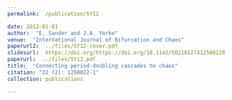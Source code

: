 ```yaml
---
permalink:  /publication/SY12

date: 2012-01-01
author:  "E. Sander and J.A. Yorke"
venue:  "International Journal of Bifurcation and Chaos"
paperurl2:  ../files/SY12-cover.pdf
slidesurl:  https://doi.org/https://doi.org/10.1142/S0218127412500228
paperurl:  ../files/SY12.pdf
title:  "Connecting period-doubling cascades to chaos"
citation: "22 (2): 1250022-1"
collection: publications

---
```

